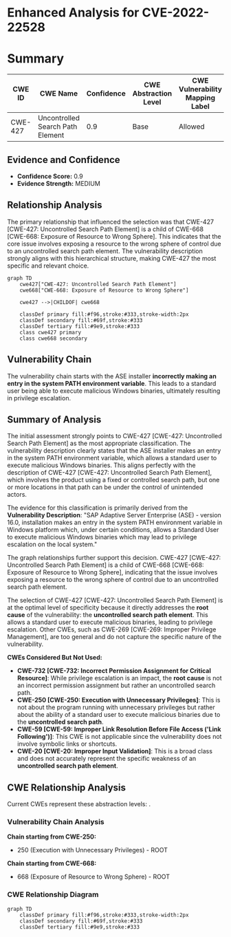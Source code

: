 # Enhanced Analysis for CVE-2022-22528

# Summary
| CWE ID | CWE Name | Confidence | CWE Abstraction Level | CWE Vulnerability Mapping Label | CWE-Vulnerability Mapping Notes |
|---|---|---|---|---|---|
| CWE-427 | Uncontrolled Search Path Element | 0.9 | Base | Allowed | Primary CWE |

## Evidence and Confidence

*   **Confidence Score:** 0.9
*   **Evidence Strength:** MEDIUM

## Relationship Analysis
The primary relationship that influenced the selection was that CWE-427 [CWE-427: Uncontrolled Search Path Element] is a child of CWE-668 [CWE-668: Exposure of Resource to Wrong Sphere]. This indicates that the core issue involves exposing a resource to the wrong sphere of control due to an uncontrolled search path element. The vulnerability description strongly aligns with this hierarchical structure, making CWE-427 the most specific and relevant choice.

```mermaid
graph TD
    cwe427["CWE-427: Uncontrolled Search Path Element"]
    cwe668["CWE-668: Exposure of Resource to Wrong Sphere"]
    
    cwe427 -->|CHILDOF| cwe668
    
    classDef primary fill:#f96,stroke:#333,stroke-width:2px
    classDef secondary fill:#69f,stroke:#333
    classDef tertiary fill:#9e9,stroke:#333
    class cwe427 primary
    class cwe668 secondary
```

## Vulnerability Chain
The vulnerability chain starts with the ASE installer **incorrectly making an entry in the system PATH environment variable**. This leads to a standard user being able to execute malicious Windows binaries, ultimately resulting in privilege escalation.

## Summary of Analysis
The initial assessment strongly points to CWE-427 [CWE-427: Uncontrolled Search Path Element] as the most appropriate classification. The vulnerability description clearly states that the ASE installer makes an entry in the system PATH environment variable, which allows a standard user to execute malicious Windows binaries. This aligns perfectly with the description of CWE-427 [CWE-427: Uncontrolled Search Path Element], which involves the product using a fixed or controlled search path, but one or more locations in that path can be under the control of unintended actors.

The evidence for this classification is primarily derived from the **Vulnerability Description**:
"SAP Adaptive Server Enterprise (ASE) - version 16.0, installation makes an entry in the system PATH environment variable in Windows platform which, under certain conditions, allows a Standard User to execute malicious Windows binaries which may lead to privilege escalation on the local system."

The graph relationships further support this decision. CWE-427 [CWE-427: Uncontrolled Search Path Element] is a child of CWE-668 [CWE-668: Exposure of Resource to Wrong Sphere], indicating that the issue involves exposing a resource to the wrong sphere of control due to an uncontrolled search path element.

The selection of CWE-427 [CWE-427: Uncontrolled Search Path Element] is at the optimal level of specificity because it directly addresses the **root cause** of the vulnerability: the **uncontrolled search path element**. This allows a standard user to execute malicious binaries, leading to privilege escalation. Other CWEs, such as CWE-269 [CWE-269: Improper Privilege Management], are too general and do not capture the specific nature of the vulnerability.

**CWEs Considered But Not Used:**

*   **CWE-732 [CWE-732: Incorrect Permission Assignment for Critical Resource]**: While privilege escalation is an impact, the **root cause** is not an incorrect permission assignment but rather an uncontrolled search path.
*   **CWE-250 [CWE-250: Execution with Unnecessary Privileges]**: This is not about the program running with unnecessary privileges but rather about the ability of a standard user to execute malicious binaries due to the **uncontrolled search path**.
*   **CWE-59 [CWE-59: Improper Link Resolution Before File Access ('Link Following')]**: This CWE is not applicable since the vulnerability does not involve symbolic links or shortcuts.
*   **CWE-20 [CWE-20: Improper Input Validation]**: This is a broad class and does not accurately represent the specific weakness of an **uncontrolled search path element**.


## CWE Relationship Analysis

Current CWEs represent these abstraction levels: .


### Vulnerability Chain Analysis

**Chain starting from CWE-250:**
- 250 (Execution with Unnecessary Privileges) - ROOT


**Chain starting from CWE-668:**
- 668 (Exposure of Resource to Wrong Sphere) - ROOT



### CWE Relationship Diagram

```mermaid
graph TD
    classDef primary fill:#f96,stroke:#333,stroke-width:2px
    classDef secondary fill:#69f,stroke:#333
    classDef tertiary fill:#9e9,stroke:#333
```